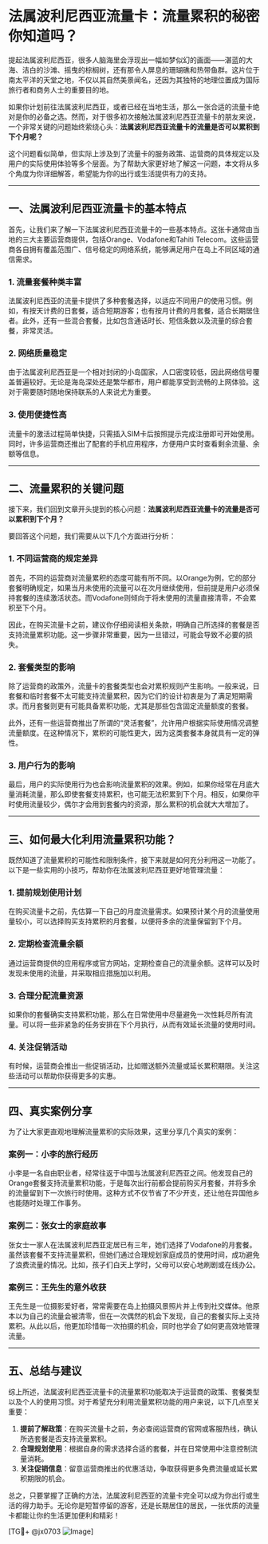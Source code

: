 # 法属波利尼西亚流量卡：流量累积的秘密你知道吗？

提起法属波利尼西亚，很多人脑海里会浮现出一幅如梦似幻的画面——湛蓝的大海、洁白的沙滩、摇曳的棕榈树，还有那令人屏息的珊瑚礁和热带鱼群。这片位于南太平洋的天堂之地，不仅以其自然美景闻名，还因为其独特的地理位置成为国际旅行者和商务人士的重要目的地。

如果你计划前往法属波利尼西亚，或者已经在当地生活，那么一张合适的流量卡绝对是你的必备之选。然而，对于很多初次接触法属波利尼西亚流量卡的朋友来说，一个非常关键的问题始终萦绕心头：**法属波利尼西亚流量卡的流量是否可以累积到下个月呢？**

这个问题看似简单，但实际上涉及到了流量卡的服务政策、运营商的具体规定以及用户的实际使用体验等多个层面。为了帮助大家更好地了解这一问题，本文将从多个角度为你详细解答，希望能为你的出行或生活提供有力的支持。

---

## 一、法属波利尼西亚流量卡的基本特点

首先，让我们来了解一下法属波利尼西亚流量卡的一些基本特点。这张卡通常由当地的三大主要运营商提供，包括Orange、Vodafone和Tahiti Telecom。这些运营商各自拥有覆盖范围广、信号稳定的网络系统，能够满足用户在岛上不同区域的通信需求。

### 1. 流量套餐种类丰富
法属波利尼西亚的流量卡提供了多种套餐选择，以适应不同用户的使用习惯。例如，有按天计费的日套餐，适合短期游客；也有按月计费的月套餐，适合长期居住者。此外，还有一些混合套餐，比如包含通话时长、短信条数以及流量的综合套餐，非常灵活。

### 2. 网络质量稳定
由于法属波利尼西亚是一个相对封闭的小岛国家，人口密度较低，因此网络信号覆盖普遍较好。无论是海岛深处还是繁华都市，用户都能享受到流畅的上网体验。这对于需要随时随地保持联系的人来说尤为重要。

### 3. 使用便捷性高
流量卡的激活过程简单快捷，只需插入SIM卡后按照提示完成注册即可开始使用。同时，许多运营商还推出了配套的手机应用程序，方便用户实时查看剩余流量、余额等信息。

---

## 二、流量累积的关键问题

接下来，我们回到文章开头提到的核心问题：**法属波利尼西亚流量卡的流量是否可以累积到下个月？**

要回答这个问题，我们需要从以下几个方面进行分析：

### 1. 不同运营商的规定差异
首先，不同的运营商对流量累积的态度可能有所不同。以Orange为例，它的部分套餐明确规定，如果当月未使用的流量可以在次月继续使用，但前提是用户必须保持套餐的连续激活状态。而Vodafone则倾向于将未使用的流量直接清零，不会累积至下个月。

因此，在购买流量卡之前，建议你仔细阅读相关条款，明确自己所选择的套餐是否支持流量累积功能。这一步骤非常重要，因为一旦错过，可能会导致不必要的损失。

### 2. 套餐类型的影响
除了运营商的政策外，流量卡的套餐类型也会对累积规则产生影响。一般来说，日套餐和临时套餐不太可能支持流量累积，因为它们的设计初衷是为了满足短期需求。而月套餐则更有可能具备累积功能，尤其是那些包含固定流量额度的套餐。

此外，还有一些运营商推出了所谓的“灵活套餐”，允许用户根据实际使用情况调整流量额度。在这种情况下，累积的可能性更大，因为这类套餐本身就具有一定的弹性。

### 3. 用户行为的影响
最后，用户的实际使用行为也会影响流量累积的效果。例如，如果你经常在月底大量消耗流量，那么即使套餐支持累积，也可能无法积累到下个月。相反，如果你平时使用流量较少，偶尔才会用到套餐内的资源，那么累积的机会就大大增加了。

---

## 三、如何最大化利用流量累积功能？

既然知道了流量累积的可能性和限制条件，接下来就是如何充分利用这一功能了。以下是一些实用的小技巧，帮助你在法属波利尼西亚更好地管理流量：

### 1. 提前规划使用计划
在购买流量卡之前，先估算一下自己的月度流量需求。如果预计某个月的流量使用量较小，可以选择购买支持累积的月套餐，以便将多余的流量保留到下个月。

### 2. 定期检查流量余额
通过运营商提供的应用程序或官方网站，定期检查自己的流量余额。这样可以及时发现未使用的流量，并采取相应措施加以利用。

### 3. 合理分配流量资源
如果你的套餐确实支持累积功能，那么在日常使用中尽量避免一次性耗尽所有流量。可以将一些非紧急的任务安排在下个月执行，从而有效延长流量的使用时间。

### 4. 关注促销活动
有时候，运营商会推出一些促销活动，比如赠送额外流量或延长累积期限。关注这些活动可以帮助你获得更多的实惠。

---

## 四、真实案例分享

为了让大家更直观地理解流量累积的实际效果，这里分享几个真实的案例：

### 案例一：小李的旅行经历
小李是一名自由职业者，经常往返于中国与法属波利尼西亚之间。他发现自己的Orange套餐支持流量累积功能，于是每次出行前都会提前购买月套餐，并将多余的流量留到下一次旅行时使用。这种方式不仅节省了不少开支，还让他在异国他乡也能随时处理工作事务。

### 案例二：张女士的家庭故事
张女士一家人在法属波利尼西亚定居已有三年，她们选择了Vodafone的月套餐。虽然该套餐不支持流量累积，但她们通过合理规划家庭成员的使用时间，成功避免了浪费流量的情况。比如，孩子们白天上学时，父母可以安心地刷剧或在线办公。

### 案例三：王先生的意外收获
王先生是一位摄影爱好者，常常需要在岛上拍摄风景照片并上传到社交媒体。他原本以为自己的流量会被清零，但在一次偶然的机会下发现，自己的套餐实际上支持累积。从此以后，他更加珍惜每一次拍摄的机会，同时也学会了如何更高效地管理流量。

---

## 五、总结与建议

综上所述，法属波利尼西亚流量卡的流量累积功能取决于运营商的政策、套餐类型以及个人的使用习惯。对于希望充分利用流量累积功能的用户来说，以下几点至关重要：

1. **提前了解政策**：在购买流量卡之前，务必查阅运营商的官网或客服热线，确认所选套餐是否支持流量累积。
2. **合理规划使用**：根据自身的需求选择合适的套餐，并在日常使用中注意控制流量消耗。
3. **关注促销信息**：留意运营商推出的优惠活动，争取获得更多免费流量或延长累积期限的机会。

总之，只要掌握了正确的方法，法属波利尼西亚的流量卡完全可以成为你出行或生活的得力助手。无论你是短暂停留的游客，还是长期居住的居民，一张优质的流量卡都能让你的生活更加便利和精彩！

[TG💪+ @jx0703 ![Image](https://github.com/user-attachments/assets/dbca1d08-cadb-493c-b0ec-ad6f7a83f270)]
